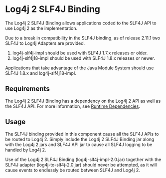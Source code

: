 <!-- vim: set syn=markdown : -->
<!--
    Licensed to the Apache Software Foundation (ASF) under one or more
    contributor license agreements.  See the NOTICE file distributed with
    this work for additional information regarding copyright ownership.
    The ASF licenses this file to You under the Apache License, Version 2.0
    (the "License"); you may not use this file except in compliance with
    the License.  You may obtain a copy of the License at

         http://www.apache.org/licenses/LICENSE-2.0

    Unless required by applicable law or agreed to in writing, software
    distributed under the License is distributed on an "AS IS" BASIS,
    WITHOUT WARRANTIES OR CONDITIONS OF ANY KIND, either express or implied.
    See the License for the specific language governing permissions and
    limitations under the License.
-->

# Log4j 2 SLF4J Binding

The Log4j 2 SLF4J Binding allows applications coded to the SLF4J API to use
Log4j 2 as the implementation.

Due to a break in compatibility in the SLF4J binding, as of release 2.11.1 two SLF4J to Log4j Adapters are provided.

1. log4j-slf4j-impl should be used with SLF4J 1.7.x releases or older.
1. log4j-slf4j18-impl should be used with SLF4J 1.8.x releases or newer.

Applications that take advantage of the Java Module System should use SLF4J 1.8.x and log4j-slf4j18-impl.

## Requirements

The Log4j 2 SLF4J Binding has a dependency on the Log4j 2 API as well as the SLF4J API.
For more information, see [Runtime Dependencies](runtime-dependencies.html).

## Usage

The SLF4J binding provided in this component cause all the SLF4J APIs to be routed to Log4j 2. Simply
include the Log4j 2 SLF4J Binding jar along with the Log4j 2 jars and SLF4J API jar to cause all SLF4J
logging to be handled by Log4j 2.

<div class="alert alert-danger">
Use of the Log4j 2 SLF4J Binding (log4j-slf4j-impl-2.0.jar) together with 
the SLF4J adapter (log4j-to-slf4j-2.0.jar) should 
never be attempted, as it will cause events to endlessly be routed between
SLF4J and Log4j 2.
</div>
